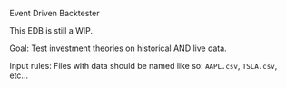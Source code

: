 Event Driven Backtester

This EDB is still a WIP.
 
Goal: Test investment theories on historical AND live data.

Input rules: Files with data should be named like so: `AAPL.csv`, `TSLA.csv`, etc...
